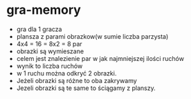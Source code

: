 # gra-memory

- gra dla 1 gracza
- plansza z parami obrazkow(w sumie liczba parzysta)
- 4x4 = 16 = 8x2 = 8 par
- obrazki są wymieszane
- celem jest znalezienie par w jak najmniejszej ilości ruchów
- wynik to liczba ruchów
- w 1 ruchu można odkryć 2 obrazki.
- Jeżeli obrazki są różne to oba zakrywamy
- Jezeli obrazki są te same to ściągamy z planszy.
